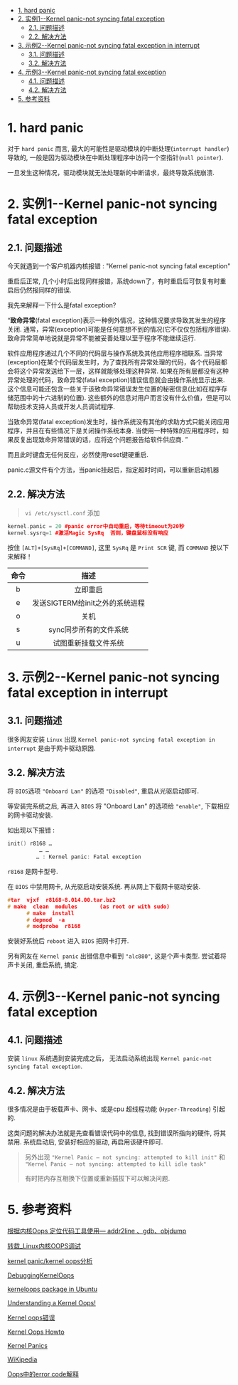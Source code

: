 
<!-- @import "[TOC]" {cmd="toc" depthFrom=1 depthTo=6 orderedList=false} -->

<!-- code_chunk_output -->

- [1. hard panic](#1-hard-panic)
- [2. 实例1--Kernel panic-not syncing fatal exception](#2-实例1-kernel-panic-not-syncing-fatal-exception)
  - [2.1. 问题描述](#21-问题描述)
  - [2.2. 解决方法](#22-解决方法)
- [3. 示例2--Kernel panic-not syncing fatal exception in interrupt](#3-示例2-kernel-panic-not-syncing-fatal-exception-in-interrupt)
  - [3.1. 问题描述](#31-问题描述)
  - [3.2. 解决方法](#32-解决方法)
- [4. 示例3--Kernel panic-not syncing fatal exception](#4-示例3-kernel-panic-not-syncing-fatal-exception)
  - [4.1. 问题描述](#41-问题描述)
  - [4.2. 解决方法](#42-解决方法)
- [5. 参考资料](#5-参考资料)

<!-- /code_chunk_output -->

# 1. hard panic

对于 `hard panic` 而言, 最大的可能性是驱动模块的中断处理(`interrupt handler`)导致的, 一般是因为驱动模块在中断处理程序中访问一个空指针(`null pointer`).

一旦发生这种情况，驱动模块就无法处理新的中断请求，最终导致系统崩溃.

# 2. 实例1--Kernel panic-not syncing fatal exception

## 2.1. 问题描述

今天就遇到一个客户机器内核报错 : "Kernel panic-not syncing fatal exception"

重启后正常, 几个小时后出现同样报错，系统down了，有时重启后可恢复有时重启后仍然报同样的错误. 

我先来解释一下什么是fatal exception?

“**致命异常**(fatal exception)表示一种例外情况，这种情况要求导致其发生的程序关闭. 通常，异常(exception)可能是任何意想不到的情况(它不仅仅包括程序错误). 致命异常简单地说就是异常不能被妥善处理以至于程序不能继续运行. 

软件应用程序通过几个不同的代码层与操作系统及其他应用程序相联系. 当异常(exception)在某个代码层发生时，为了查找所有异常处理的代码，各个代码层都会将这个异常发送给下一层，这样就能够处理这种异常. 如果在所有层都没有这种异常处理的代码，致命异常(fatal exception)错误信息就会由操作系统显示出来. 这个信息可能还包含一些关于该致命异常错误发生位置的秘密信息(比如在程序存储范围中的十六进制的位置). 这些额外的信息对用户而言没有什么价值，但是可以帮助技术支持人员或开发人员调试程序. 

当致命异常(fatal exception)发生时，操作系统没有其他的求助方式只能关闭应用程序，并且在有些情况下是关闭操作系统本身. 当使用一种特殊的应用程序时，如果反复出现致命异常错误的话，应将这个问题报告给软件供应商.  ”

而且此时键盘无任何反应，必然使用reset键硬重启. 

panic.c源文件有个方法，当panic挂起后，指定超时时间，可以重新启动机器

## 2.2. 解决方法

>`vi /etc/sysctl.conf`  添加

```cpp
kernel.panic = 20 #panic error中自动重启，等待timeout为20秒
kernel.sysrq=1 #激活Magic SysRq  否则，键盘鼠标没有响应
```

按住 `[ALT]+[SysRq]+[COMMAND]`, 这里 `SysRq` 是 `Print SCR` 键, 而 `COMMAND` 按以下来解释！

| 命令 | 描述 |
|:---:|:---:|
| b |立即重启
| e | 发送SIGTERM给init之外的系统进程 |
| o | 关机 |
| s | sync同步所有的文件系统 |
| u | 试图重新挂载文件系统 |

# 3. 示例2--Kernel panic-not syncing fatal exception in interrupt

## 3.1. 问题描述

很多网友安装 `Linux` 出现 `Kernel panic-not syncing fatal exception in interrupt` 是由于网卡驱动原因. 

## 3.2. 解决方法

将 `BIOS`选项 `"Onboard Lan"` 的选项 `"Disabled"`, 重启从光驱启动即可.

等安装完系统之后, 再进入 `BIOS` 将 "Onboard Lan" 的选项给 `"enable"`, 下载相应的网卡驱动安装. 

如出现以下报错 :

```CPP
init() r8168 … 
          … …
         … : Kernel panic: Fatal exception
```

`r8168` 是网卡型号.

在 `BIOS` 中禁用网卡, 从光驱启动安装系统. 再从网上下载网卡驱动安装.

```cpp
#tar  vjxf  r8168-8.014.00.tar.bz2
# make  clean  modules       (as root or with sudo)
      # make  install
      # depmod  -a
      # modprobe  r8168
```

安装好系统后 `reboot` 进入 `BIOS` 把网卡打开.

另有网友在 `Kernel panic` 出错信息中看到 `"alc880"`, 这是个声卡类型. 尝试着将声卡关闭, 重启系统, 搞定.

# 4. 示例3--Kernel panic-not syncing fatal exception

## 4.1. 问题描述

安装 `linux` 系统遇到安装完成之后， 无法启动系统出现 `Kernel panic-not syncing fatal exception`.

## 4.2. 解决方法

很多情况是由于板载声卡、网卡、或是cpu 超线程功能 (`Hyper-Threading`) 引起的.

这类问题的解决办法就是先查看错误代码中的信息, 找到错误所指向的硬件, 将其禁用. 系统启动后, 安装好相应的驱动, 再启用该硬件即可.

>另外出现 `"Kernel Panic — not syncing: attempted to kill init"` 和 `"Kernel Panic — not syncing: attempted to kill idle task"`
>
>有时把内存互相换下位置或重新插拔下可以解决问题. 

# 5. 参考资料

[根据内核Oops 定位代码工具使用— addr2line 、gdb、objdump](http://blog.csdn.net/u012719256/article/details/53365155)

[转载_Linux内核OOPS调试](http://blog.csdn.net/tommy_wxie/article/details/12521535)

[kernel panic/kernel oops分析](http://blog.chinaunix.net/uid-20651662-id-1906954.html)

[DebuggingKernelOops](https://wiki.ubuntu.com/DebuggingKernelOops)

[kerneloops package in Ubuntu](https://launchpad.net/ubuntu/+source/kerneloops)

[Understanding a Kernel Oops!](http://opensourceforu.com/2011/01/understanding-a-kernel-oops/)

[Kernel oops错误](http://blog.163.com/prodigal_s/blog/static/204537164201411611432884/)

[Kernel Oops Howto](http://madwifi-project.org/wiki/DevDocs/KernelOops)

[Kernel Panics](https://wiki.archlinux.org/index.php/Kernel_Panics)

[WiKipedia](https://en.wikipedia.org/wiki/Linux_kernel_oops)

[Oops中的error code解释](http://blog.csdn.net/mozun1/article/details/53306714)